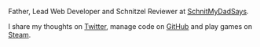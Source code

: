 Father, Lead Web Developer and Schnitzel Reviewer at [SchnitMyDadSays](http://schnitmydadsays.com/).

I share my thoughts on [Twitter](https://twitter.com/brendanmurty), manage code on [GitHub](https://github.com/brendanmurty?tab=repositories) and play games on [Steam](http://steamcommunity.com/id/brendanmurty).
